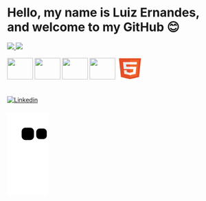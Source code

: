 # Hello, my name is Luiz Ernandes, and welcome to my GitHub 😊

<div align="">
  <a href="https://github.com/luizernandes">
    <img height="145em" src="https://github-readme-stats.vercel.app/api?username=luizernandes&count_private=true&include_all_commits=true&show_icons=true&theme=dracula&hide_border=false&show_owner=true"/>
    <img height="145em" src="https://github-readme-stats.vercel.app/api/top-langs/?username=luizernandes&theme=dracula&hide_border=false&&layout=compact"/>
  </a>
</div>

<div style="display: inline_block"><br>
  
  <img align="center" height="50" width="60" src="https://cdn.jsdelivr.net/gh/devicons/devicon/icons/python/python-original.svg" />
          
  <img align="center" height="50" width="60" src="https://cdn.jsdelivr.net/gh/devicons/devicon/icons/mysql/mysql-original-wordmark.svg" />
 
  <img align="center" height="50" width="60" src="https://cdn.jsdelivr.net/gh/devicons/devicon@latest/icons/amazonwebservices/amazonwebservices-plain-wordmark.svg" />
    
  <img align="center" height="50" width="60" src="https://cdn.jsdelivr.net/gh/devicons/devicon/icons/linux/linux-original.svg" />  
          
  <img align="center" height="50" width="60" src="https://raw.githubusercontent.com/devicons/devicon/master/icons/html5/html5-original.svg">

</div>

#

[![Linkedin](https://img.shields.io/badge/LinkedIn-0077B5?style=for-the-badge&logo=linkedin&logoColor=white)](https://www.linkedin.com/in/luizernandes/)

###

 ![Snake animation](https://github.com/luizernandes/luizernandes/blob/output/github-contribution-grid-snake.svg)




